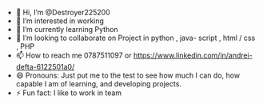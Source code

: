 - 👋 Hi, I’m @Destroyer225200
- 👀 I’m interested in working
- 🌱 I’m currently learning Python
- 💞️ I’m looking to collaborate on Project in python , java- script , html / css , PHP 
-  📫 How to reach me 0787511097 or https://www.linkedin.com/in/andrei-defta-6122501a0/
- 😄 Pronouns: Just put me to the test to see how much I can do, how capable I am of learning, and developing projects.
- ⚡ Fun fact: I like to work in team

<!---
Destroyer225200/Destroyer225200 is a ✨ special ✨ repository because its `README.md` (this file) appears on your GitHub profile.
You can click the Preview link to take a look at your changes.
--->
